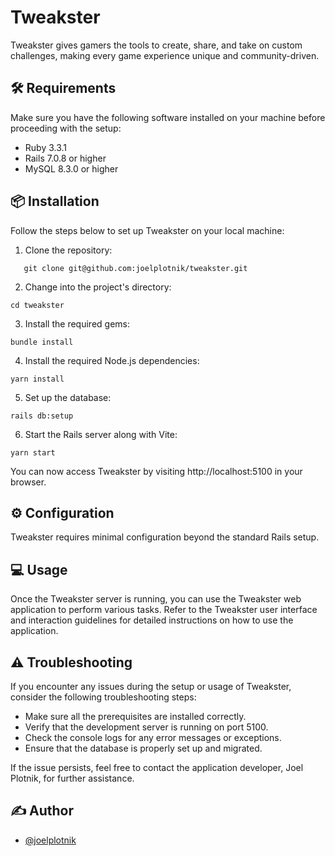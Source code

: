 # Tweakster

Tweakster gives gamers the tools to create, share, and take on custom
challenges, making every game experience unique and community-driven.

## 🛠️ Requirements

Make sure you have the following software installed on your machine before proceeding with the setup:

- Ruby 3.3.1
- Rails 7.0.8 or higher
- MySQL 8.3.0 or higher

## 📦 Installation

Follow the steps below to set up Tweakster on your local machine:

1. Clone the repository:

```shell
   git clone git@github.com:joelplotnik/tweakster.git
```

2. Change into the project's directory:

```shell
cd tweakster
```

3. Install the required gems:

```shell
bundle install
```

4. Install the required Node.js dependencies:

```shell
yarn install
```

5. Set up the database:

```shell
rails db:setup
```

6. Start the Rails server along with Vite:

```shell
yarn start
```

You can now access Tweakster by visiting http://localhost:5100 in your browser.

## ⚙️ Configuration

Tweakster requires minimal configuration beyond the standard Rails setup.

## 💻 Usage

Once the Tweakster server is running, you can use the Tweakster web application to perform various tasks. Refer to the Tweakster user interface and interaction guidelines for detailed instructions on how to use the application.

## ⚠️ Troubleshooting

If you encounter any issues during the setup or usage of Tweakster, consider the following troubleshooting steps:

- Make sure all the prerequisites are installed correctly.
- Verify that the development server is running on port 5100.
- Check the console logs for any error messages or exceptions.
- Ensure that the database is properly set up and migrated.

If the issue persists, feel free to contact the application developer, Joel Plotnik, for further assistance.

## ✍️ Author

- [@joelplotnik](https://www.github.com/joelplotnik)
